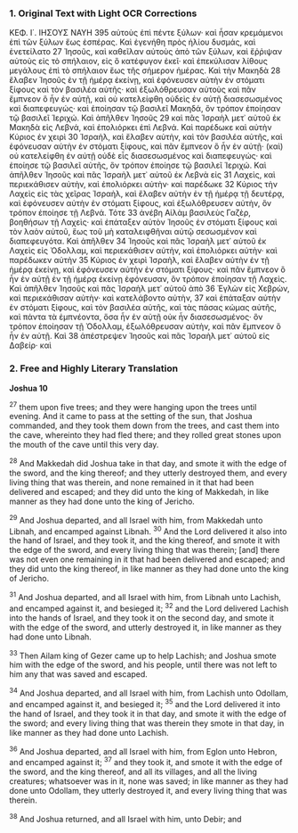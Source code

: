 ### 1. Original Text with Light OCR Corrections

ΚΕΦ. Ι΄.             ΙΗΣΟΥΣ ΝΑΥΗ             395
αὐτοὺς ἐπὶ πέντε ξύλων· καὶ ἦσαν κρεμάμενοι ἐπὶ τῶν ξύλων
ἕως ἑσπέρας. Καὶ ἐγενήθη πρὸς ἡλίου δυσμάς, καὶ ἐνετείλατο 27
Ἰησοῦς, καὶ καθεῖλαν αὐτοὺς ἀπὸ τῶν ξύλων, καὶ ἔῤῥιψαν αὐτοὺς
εἰς τὸ σπήλαιον, εἰς ὃ κατέφυγον ἐκεῖ· καὶ ἐπεκύλισαν λίθους μεγάλους ἐπὶ τὸ σπήλαιον ἕως τῆς σήμερον ἡμέρας. Καὶ τὴν Μακηδὰ 28
ἔλαβεν Ἰησοῦς ἐν τῇ ἡμέρᾳ ἐκείνῃ, καὶ ἐφόνευσεν αὐτὴν ἐν
στόματι ξίφους καὶ τὸν βασιλέα αὐτῆς· καὶ ἐξωλόθρευσαν αὐτοὺς
καὶ πᾶν ἔμπνεον ὃ ἦν ἐν αὐτῇ, καὶ οὐ κατελείφθη οὐδεὶς ἐν αὐτῇ διασεσωσμένος καὶ διαπεφευγώς· καὶ ἐποίησαν τῷ βασιλεῖ Μακηδά, ὃν τρόπον ἐποίησαν τῷ βασιλεῖ Ἱεριχώ. Καὶ ἀπῆλθεν Ἰησοῦς 29
καὶ πᾶς Ἰσραὴλ μετ᾿ αὐτοῦ ἐκ Μακηδὰ εἰς Λεβνά, καὶ ἐπολιόρκει ἐπὶ Λεβνά. Καὶ παρέδωκε καὶ αὐτὴν Κύριος ἐν χειρὶ 30
Ἰσραὴλ, καὶ ἔλαβεν αὐτὴν, καὶ τὸν βασιλέα αὐτῆς, καὶ ἐφόνευσαν
αὐτὴν ἐν στόματι ξίφους, καὶ πᾶν ἔμπνεον ὃ ἦν ἐν αὐτῇ· (καὶ) οὐ
κατελείφθη ἐν αὐτῇ οὐδὲ εἷς διασεσωσμένος καὶ διαπεφευγώς· καὶ
ἐποίησε τῷ βασιλεῖ αὐτῆς, ὃν τρόπον ἐποίησε τῷ βασιλεῖ Ἱεριχώ.
Καὶ ἀπῆλθεν Ἰησοῦς καὶ πᾶς Ἰσραὴλ μετ᾿ αὐτοῦ ἐκ Λεβνὰ εἰς 31
Λαχεὶς, καὶ περιεκάθισεν αὐτὴν, καὶ ἐπολιόρκει αὐτὴν· καὶ παρέδωκε 32
Κύριος τὴν Λαχεὶς εἰς τὰς χεῖρας Ἰσραὴλ, καὶ ἔλαβεν αὐτὴν ἐν τῇ ἡμέρᾳ τῇ δευτέρᾳ, καὶ ἐφόνευσεν αὐτὴν ἐν στόματι ξίφους, καὶ ἐξωλόθρευσεν αὐτὴν, ὃν τρόπον ἐποίησε τῇ Λεβνά. Τότε 33
ἀνέβη Αἰλὰμ βασιλεὺς Γαζὲρ, βοηθήσων τῇ Λαχεὶς· καὶ ἐπάταξεν
αὐτὸν Ἰησοῦς ἐν στόματι ξίφους καὶ τὸν λαὸν αὐτοῦ, ἕως τοῦ
μὴ καταλειφθῆναι αὐτῷ σεσωσμένον καὶ διαπεφευγότα. Καὶ ἀπῆλθεν 34
Ἰησοῦς καὶ πᾶς Ἰσραὴλ μετ᾿ αὐτοῦ ἐκ Λαχεὶς εἰς Ὀδολλαμ,
καὶ περιεκάθισεν αὐτὴν, καὶ ἐπολιόρκει αὐτὴν· καὶ παρέδωκεν αὐτὴν 35
Κύριος ἐν χειρὶ Ἰσραὴλ, καὶ ἔλαβεν αὐτὴν ἐν τῇ ἡμέρᾳ ἐκείνῃ, καὶ ἐφόνευσεν αὐτὴν ἐν στόματι ξίφους· καὶ πᾶν ἔμπνεον ὃ
ἦν ἐν αὐτῇ ἐν τῇ ἡμέρᾳ ἐκείνῃ ἐφόνευσαν, ὃν τρόπον ἐποίησαν τῇ
Λαχεὶς. Καὶ ἀπῆλθεν Ἰησοῦς καὶ πᾶς Ἰσραὴλ μετ᾿ αὐτοῦ ἀπὸ 36
Ἐγλὼν εἰς Χεβρὼν, καὶ περιεκάθισαν αὐτὴν· καὶ κατελάβοντο αὐτὴν, 37
καὶ ἐπάταξαν αὐτὴν ἐν στόματι ξίφους, καὶ τὸν βασιλέα αὐτῆς, καὶ τὰς πάσας κώμας αὐτῆς, καὶ πάντα τὰ ἐμπνέοντα, ὅσα
ἦν ἐν αὐτῇ οὐκ ἦν διασεσωσμένος· ὃν τρόπον ἐποίησαν τῇ Ὀδολλαμ, ἐξωλόθρευσαν αὐτὴν, καὶ πᾶν ἔμπνεον ὃ ἦν ἐν αὐτῇ. Καὶ 38
ἀπέστρεψεν Ἰησοῦς καὶ πᾶς Ἰσραὴλ μετ᾿ αὐτοῦ εἰς Δαβείρ· καὶ

### 2. Free and Highly Literary Translation

**Joshua 10**

<sup>27</sup> them upon five trees; and they were hanging upon the trees until evening. And it came to pass at the setting of the sun, that Joshua commanded, and they took them down from the trees, and cast them into the cave, whereinto they had fled there; and they rolled great stones upon the mouth of the cave until this very day.

<sup>28</sup> And Makkedah did Joshua take in that day, and smote it with the edge of the sword, and the king thereof; and they utterly destroyed them, and every living thing that was therein, and none remained in it that had been delivered and escaped; and they did unto the king of Makkedah, in like manner as they had done unto the king of Jericho.

<sup>29</sup> And Joshua departed, and all Israel with him, from Makkedah unto Libnah, and encamped against Libnah.
<sup>30</sup> And the Lord delivered it also into the hand of Israel, and they took it, and the king thereof, and smote it with the edge of the sword, and every living thing that was therein; [and] there was not even one remaining in it that had been delivered and escaped; and they did unto the king thereof, in like manner as they had done unto the king of Jericho.

<sup>31</sup> And Joshua departed, and all Israel with him, from Libnah unto Lachish, and encamped against it, and besieged it;
<sup>32</sup> and the Lord delivered Lachish into the hands of Israel, and they took it on the second day, and smote it with the edge of the sword, and utterly destroyed it, in like manner as they had done unto Libnah.

<sup>33</sup> Then Ailam king of Gezer came up to help Lachish; and Joshua smote him with the edge of the sword, and his people, until there was not left to him any that was saved and escaped.

<sup>34</sup> And Joshua departed, and all Israel with him, from Lachish unto Odollam, and encamped against it, and besieged it;
<sup>35</sup> and the Lord delivered it into the hand of Israel, and they took it in that day, and smote it with the edge of the sword; and every living thing that was therein they smote in that day, in like manner as they had done unto Lachish.

<sup>36</sup> And Joshua departed, and all Israel with him, from Eglon unto Hebron, and encamped against it;
<sup>37</sup> and they took it, and smote it with the edge of the sword, and the king thereof, and all its villages, and all the living creatures; whatsoever was in it, none was saved; in like manner as they had done unto Odollam, they utterly destroyed it, and every living thing that was therein.

<sup>38</sup> And Joshua returned, and all Israel with him, unto Debir; and